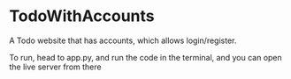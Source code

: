# TodoWithAccounts
A Todo website that has accounts, which allows login/register.

To run, head to app.py, and run the code in the terminal, and you can open the live server from there
